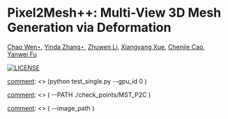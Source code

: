 # Pixel2Mesh++: Multi-View 3D Mesh Generation via Deformation

[Chao Wen⋆](https://walsvid.github.io/),
[Yinda Zhang⋆](https://www.zhangyinda.com/),
[Zhuwen Li](https://scholar.google.com.sg/citations?user=gIBLutQAAAAJ&hl=en),
[Xiangyang Xue](https://scholar.google.com.hk/citations?user=DTbhX6oAAAAJ&hl=zh-CN),
[Chenjie Cao](https://github.com/ewrfcas),
[Yanwei Fu](http://yanweifu.github.io/)

[![LICENSE](https://img.shields.io/github/license/ewrfcas/Pixel2MeshPlusPlus-MVDISN)](https://github.com/ewrfcas/Pixel2MeshPlusPlus-MVDISN/blob/main/LICENSE)

[comment]: <> (![teaser]&#40;assets/teaser_new.png&#41;)

[comment]: <> ([arXiv]&#40;https://arxiv.org/abs/2103.15087&#41; | [Project Page]&#40;https://ewrfcas.github.io/MST_inpainting/&#41;)


[comment]: <> (## Overview)

[comment]: <> (![teaser]&#40;assets/overview_new1.png&#41;)

[comment]: <> (We learn an encoder-decoder model, which encodes a Sketch Tensor &#40;ST&#41; space consisted of refined lines and edges.)

[comment]: <> (Then the model recover the masked images by the ST space.)

[comment]: <> (### News)

[comment]: <> (- [x] Release the inference codes.)

[comment]: <> (- [x] Training codes.)

[comment]: <> (**Now, this work has been further improved in [ZITS]&#40;https://github.com/DQiaole/ZITS_inpainting&#41; &#40;CVPR2022&#41;**.)

[comment]: <> ([comment]: <> &#40;- [ ] Release the GUI codes.&#41;)

[comment]: <> (### Preparation)

[comment]: <> (1. Preparing the environment.)

[comment]: <> (2. Download the pretrained masked wireframe detection model [LSM-HAWP]&#40;https://drive.google.com/drive/folders/1yg4Nc20D34sON0Ni_IOezjJCFHXKGWUW?usp=sharing&#41; &#40;retrained from [HAWP CVPR2020]&#40;https://github.com/cherubicXN/hawp&#41;&#41;.)

[comment]: <> (3. Download weights for different requires to the 'check_points' fold.)

[comment]: <> (   [P2M]&#40;https://drive.google.com/drive/folders/1uQAzfYvRIAE-aSpYRJbJo-2vBiwit0TK?usp=sharing&#41; &#40;Man-made Places2&#41;,)

[comment]: <> (   [P2C]&#40;https://drive.google.com/drive/folders/1td0SNBdSdzMdj4Ei_GnMmglFYOgwUcM0?usp=sharing&#41; &#40;Comprehensive Places2&#41;,)

[comment]: <> (   [shanghaitech]&#40;https://drive.google.com/drive/folders/1VsHSRGBpGWjTP-LLZPrtW-DQan3FRnEl?usp=sharing&#41; &#40;[Shanghaitech]&#40;https://github.com/huangkuns/wireframe&#41; with all man-made scenes&#41;.)

[comment]: <> (4. For training, we provide irregular and segmentation masks &#40;[download]&#40;https://drive.google.com/drive/folders/1eU6VaTWGdgCXXWueCXilt6oxHdONgUgf?usp=sharing&#41;&#41; with different masking rates. And you should define the mask file list before the training &#40;flist_example.txt&#41;.)

[comment]: <> (### Training)

[comment]: <> (Since the training code is rewritten, there are some differences compared with the test code.)

[comment]: <> (> 1. Training uses src/models.py while testing uses src/model_inference.py.)

[comment]: <> (>)

[comment]: <> (> 2. Image are valued in -1 to 1 &#40;training&#41; and 0 to 1 &#40;testing&#41;.)

[comment]: <> (>)

[comment]: <> (> 3. Masks are always concated to the inputs.)

[comment]: <> (1. Generating wireframes by lsm-hawp.)

[comment]: <> (```)

[comment]: <> (CUDA_VISIBLE_DEVICES=0 python lsm_hawp_inference.py --ckpt_path <best_lsm_hawp.pth> --input_path <input image path> --output_path <output image path>)

[comment]: <> (```)

[comment]: <> (2. Setting file lists in training_configs/config_MST.yml &#40;example: flist_example.txt&#41;.)

[comment]: <> (3. Train the inpainting model with stage1 and stage2.)

[comment]: <> (```)

[comment]: <> (python train_MST_stage1.py --path <model_name> --config training_configs/config_MST.yml --gpu 0)

[comment]: <> (python train_MST_stage2.py --path <model_name> --config training_configs/config_MST.yml --gpu 0)

[comment]: <> (```)

[comment]: <> (For DDP training with multi-gpus:)

[comment]: <> (```)

[comment]: <> (python -m torch.distributed.launch --nproc_per_node=4 train_MST_stage1.py --path <model_name> --config training_configs/config_MST.yml --gpu 0,1,2,3)

[comment]: <> (python -m torch.distributed.launch --nproc_per_node=4 train_MST_stage2.py --path <model_name> --config training_configs/config_MST.yml --gpu 0,1,2,3)

[comment]: <> (```)

[comment]: <> (### Test for a single image)

[comment]: <> (```)

[comment]: <> (python test_single.py --gpu_id 0 \)

[comment]: <> (                      --PATH ./check_points/MST_P2C \)

[comment]: <> (                      --image_path <your image path> \)

[comment]: <> (                      --mask_path <your mask path &#40;0 means valid and 255 means masked&#41;>)

[comment]: <> (```)

